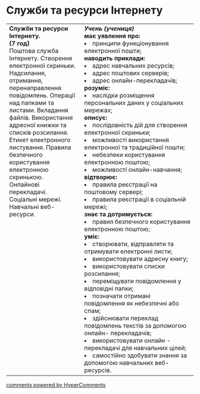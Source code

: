 <div id="hypercomments_widget" class="js-hypercomments-widget invisible"></div>

# Служби та ресурси Інтернету

<table>
  <tr>
    <td width="40%" style="vertical-align:top !important;">
<b>Служби та ресурси Інтернету. <br> (7 год)</b><br>
Поштова служба Інтернету. Створення електронної скриньки. Надсилання, отримання, перенаправлення повідомлень. Операції над папками та листами. Вкладання файлів. Використання адресної книжки та списків розсилання.<br>
Етикет електронного листування. Правила безпечного користування електронною скринькою.<br>
Онлайнові перекладачі.<br>
Соціальні мережі.<br>
Навчальні веб-ресурси.
</td>
    <td width="60%" style="vertical-align:top !important;">
<i><b>Учень (учениця)</b></i><br>
<b>має уявлення про: </b>
<li>принципи функціонування електронної пошти;</li>
<b>наводить приклади:</b>
<li>адрес навчальних ресурсів;</li>
<li>адрес поштових серверів;</li>
<li>адрес онлайн-перекладачів;</li>
<b>розуміє:</b>
<li>наслідки розміщення персональних даних у соціальних мережах;</li>
<b>описує:</b>
<li>послідовність дій для створення електронної скриньки;</li>
<li>можливості використання електронної та традиційної пошти;</li>
<li>небезпеки користування електронною поштою;</li>
<li>можливості онлайн-навчання;</li>
<b>відтворює:</b>
<li>правила реєстрації на поштовому сервері;</li>
<li>правила реєстрації в соціальній мережі;</li>
<b>знає та дотримується:</b>
<li>правил безпечного користування електронною поштою;</li>
<b>уміє:</b>
<li>створювати, відправляти та отримувати електронні листи;</li>
<li>використовувати адресну книгу;</li>
<li>використовувати списки розсилання;</li>
<li>переміщувати повідомлення у відповідні папки;</li>
<li>позначати отримані повідомлення як небезпечні або спам;</li>
<li>здійснювати переклад повідомлень текстів за допомогою онлайн- перекладачів;</li>
<li>використовувати онлайн - перекладачі для навчальних цілей;</li>
<li>самостійно здобувати знання за допомогою навчальних веб-ресурсів.</li>
  </td>
</table>

<div class="js-hypercomments-container">
<a href="http://hypercomments.com" class="hc-link" title="comments widget">comments powered by HyperComments</a>
</div>